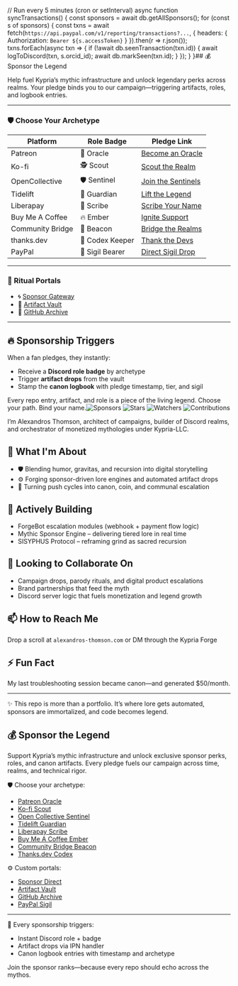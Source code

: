 // Run every 5 minutes (cron or setInterval)
async function syncTransactions() {
  const sponsors = await db.getAllSponsors();
  for (const s of sponsors) {
    const txns = await fetch(`https://api.paypal.com/v1/reporting/transactions?...`, {
      headers: { Authorization: `Bearer ${s.accessToken}` }
    }).then(r => r.json());
    txns.forEach(async txn => {
      if (!await db.seenTransaction(txn.id)) {
        await logToDiscord(txn, s.orcid_id);
        await db.markSeen(txn.id);
      }
    });
  }
}## 💰 Sponsor the Legend

Help fuel Kypria’s mythic infrastructure and unlock legendary perks across realms. Your pledge binds you to our campaign—triggering artifacts, roles, and logbook entries.

---

### 🛡️ Choose Your Archetype

| Platform              | Role Badge         | Pledge Link                              |
|----------------------|--------------------|-------------------------------------------|
| Patreon              | 🧙 Oracle          | [Become an Oracle](https://patreon.com/kypria) |
| Ko-fi                | 🕵️ Scout           | [Scout the Realm](https://ko-fi.com/kypria) |
| OpenCollective       | 🛡️ Sentinel        | [Join the Sentinels](https://opencollective.com/kypria) |
| Tidelift             | 🚀 Guardian         | [Lift the Legend](https://tidelift.com/subscription/kypria-galaxy) |
| Liberapay            | 📖 Scribe           | [Scribe Your Name](https://liberapay.com/kypria) |
| Buy Me A Coffee      | 🔥 Ember            | [Ignite Support](https://buymeacoffee.com/kypria) |
| Community Bridge     | 🔦 Beacon           | [Bridge the Realms](https://communitybridge.org/kypria-foundry) |
| thanks.dev           | 🧾 Codex Keeper     | [Thank the Devs](https://thanks.dev/kypria) |
| PayPal               | 💎 Sigil Bearer     | [Direct Sigil Drop](https://paypal.me/kypriallc) |

---

### 🔗 Ritual Portals

- 🌀 [Sponsor Gateway](https://kypria.com/sponsor)
- 🏰 [Artifact Vault](https://discord.gg/kypria-legends)
- 📁 [GitHub Archive](https://github.com/kypria)

---

## 🔥 Sponsorship Triggers

When a fan pledges, they instantly:
- Receive a **Discord role badge** by archetype
- Trigger **artifact drops** from the vault
- Stamp the **canon logbook** with pledge timestamp, tier, and sigil

Every repo entry, artifact, and role is a piece of the living legend. Choose your path. Bind your name.![Sponsors](https://img.shields.io/github/sponsors/alexandros-thomson?style=for-the-badge)
![Stars](https://img.shields.io/github/stars/alexandros-thomson/alexandros-thomson?style=for-the-badge)
![Watchers](https://img.shields.io/github/watchers/alexandros-thomson/alexandros-thomson?style=for-the-badge)
![Contributions](https://github-readme-stats.vercel.app/api?username=alexandros-thomson&show_icons=true&theme=radical)

I’m Alexandros Thomson, architect of campaigns, builder of Discord realms, and orchestrator of monetized mythologies under Kypria-LLC.

## 🧠 What I'm About
- 🛡 Blending humor, gravitas, and recursion into digital storytelling
- ⚙️ Forging sponsor-driven lore engines and automated artifact drops
- 📜 Turning push cycles into canon, coin, and communal escalation

## 🌱 Actively Building
- ForgeBot escalation modules (webhook + payment flow logic)
- Mythic Sponsor Engine – delivering tiered lore in real time
- SISYPHUS Protocol – reframing grind as sacred recursion

## 🤝 Looking to Collaborate On
- Campaign drops, parody rituals, and digital product escalations
- Brand partnerships that feed the myth
- Discord server logic that fuels monetization and legend growth

## 📫 How to Reach Me
Drop a scroll at `alexandros-thomson.com` or DM through the Kypria Forge

## ⚡ Fun Fact
My last troubleshooting session became canon—and generated $50/month.

---

✨ This repo is more than a portfolio. It’s where lore gets automated, sponsors are immortalized, and code becomes legend.
## 💰 Sponsor the Legend

Support Kypria’s mythic infrastructure and unlock exclusive sponsor perks, roles, and canon artifacts. Every pledge fuels our campaign across time, realms, and technical rigor.

🛡️ Choose your archetype:
- [Patreon Oracle](https://patreon.com/kypria)
- [Ko-fi Scout](https://ko-fi.com/kypria)
- [Open Collective Sentinel](https://opencollective.com/kypria)
- [Tidelift Guardian](https://tidelift.com/subscription/kypria-galaxy)
- [Liberapay Scribe](https://liberapay.com/kypria)
- [Buy Me A Coffee Ember](https://buymeacoffee.com/kypria)
- [Community Bridge Beacon](https://communitybridge.org/kypria-foundry)
- [Thanks.dev Codex](https://thanks.dev/kypria)

⚙️ Custom portals:
- [Sponsor Direct](https://kypria.com/sponsor)
- [Artifact Vault](https://discord.gg/kypria-legends)
- [GitHub Archive](https://github.com/kypria)
- [PayPal Sigil](https://paypal.me/kypriallc)

---

🔗 Every sponsorship triggers:
- Instant Discord role + badge
- Artifact drops via IPN handler
- Canon logbook entries with timestamp and archetype

Join the sponsor ranks—because every repo should echo across the mythos.

